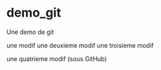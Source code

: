 # demo_git
Une demo de git

une modif
une deuxieme modif
une troisieme modif

une quatrieme modif (sous GitHub)
